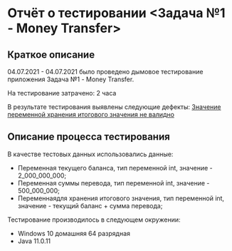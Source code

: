 # Отчёт о тестировании <Задача №1 - Money Transfer>

## Краткое описание

04.07.2021 - 04.07.2021 было проведено дымовое тестирование приложения Задача №1 - Money Transfer.

На тестирование затрачено: 2 часа

В результате тестирования выявлены следующие дефекты:
[Значение переменной хранения итогового значения не валидно](https://github.com/Ruslanka92/java-1-2-1/issues/1)

## Описание процесса тестирования

В качестве тестовых данных использовались данные:
*  Переменная текущего баланса, тип переменной int, значение - 2_000_000_000;
*  Переменная суммы перевода, тип переменной int, значение - 500_000_000;
*  Переменнаядля хранения итогового значения, тип переменной int, значение - текущий баланс + сумма перевода;

Тестирование производилось в следующем окружении:
* Windows 10 домашняя 64 разрядная
* Java 11.0.11
